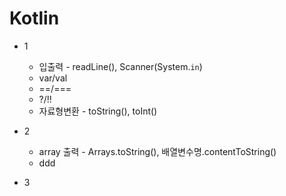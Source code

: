 # Kotlin

* 1
  * 입출력 - readLine(), Scanner(System.`in`)
  * var/val
  * ==/===
  * ?/!!
  * 자료형변환 - toString(), toInt()

* 2
  * array 출력 - Arrays.toString(), 배열변수명.contentToString()
  * ddd
* 3
